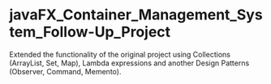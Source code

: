 # javaFX_Container_Management_System_Follow-Up_Project
Extended the functionality of the original project using Collections (ArrayList, Set, Map), Lambda expressions and another Design Patterns (Observer, Command, Memento). 
